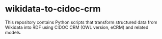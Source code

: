# wikidata-to-cidoc-crm
This repository contains Python scripts that transform structured data from Wikidata into RDF using CIDOC CRM (OWL version, eCRM) and related models.  
